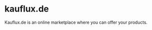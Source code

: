 # kauflux.de

<div class="container-toc"></div>

Kauflux.de is an online marketplace where you can offer your products.